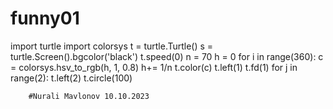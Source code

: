 # funny01

import turtle
import colorsys
t = turtle.Turtle()
s = turtle.Screen().bgcolor('black')
t.speed(0)
n = 70
h = 0
for i in range(360):
    c = colorsys.hsv_to_rgb(h, 1, 0.8)
    h+= 1/n
    t.color(c)
    t.left(1)
    t.fd(1)
    for j in range(2):
        t.left(2)
        t.circle(100)

        #Nurali Mavlonov 10.10.2023
